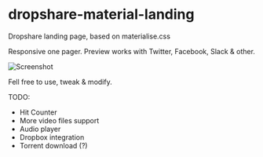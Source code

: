 # dropshare-material-landing
Dropshare landing page, based on materialise.css

Responsive one pager.
Preview works with Twitter, Facebook, Slack & other.

![][image-1]


Fell free to use, tweak & modify.



TODO:
* Hit Counter
* More video files support
* Audio player
* Dropbox integration
* Torrent download (?)

[image-1]:	https://jkn.s3-eu-central-1.amazonaws.com/Screen-Shot-2015-04-16-17-11-32/Screen-Shot-2015-04-16-17-11-32.png "Screenshot"